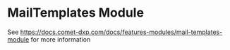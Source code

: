 # MailTemplates Module

See https://docs.comet-dxp.com/docs/features-modules/mail-templates-module for more information
